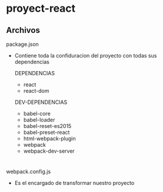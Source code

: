 proyect-react
=============

Archivos 
-
package.json 

- Contiene toda la confiduracion del proyecto con todas sus dependencias

  DEPENDENCIAS 
  - react 
  - react-dom
  
  DEV-DEPENDENCIAS 
  - babel-core 
  - babel-loader 
  - babel-reset-es2015
  - babel-preset-react
  - html-webpack-plugin
  - webpack 
  - webpack-dev-server 
#
#
webpack.config.js 

- Es el encargado de transformar nuestro proyecto
